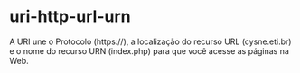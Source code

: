 # uri-http-url-urn
A URI une o Protocolo (https://), a localização do recurso URL (cysne.eti.br) e o nome do recurso URN (index.php) para que você acesse as páginas na Web.
